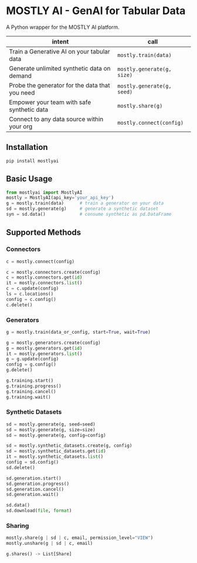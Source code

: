 # MOSTLY AI - GenAI for Tabular Data

A Python wrapper for the MOSTLY AI platform.

| intent                                         | call                       |
|------------------------------------------------|----------------------------|
| Train a Generative AI on your tabular data     | `mostly.train(data)`       |
| Generate unlimited synthetic data on demand    | `mostly.generate(g, size)` |
| Probe the generator for the data that you need | `mostly.generate(g, seed)` |
| Empower your team with safe synthetic data     | `mostly.share(g)`          |
| Connect to any data source within your org     | `mostly.connect(config)`   |



## Installation
```shell
pip install mostlyai
```

## Basic Usage
```python
from mostlyai import MostlyAI
mostly = MostlyAI(api_key='your_api_key') 
g = mostly.train(data)      # train a generator on your data
sd = mostly.generate(g)     # generate a synthetic dataset
syn = sd.data()             # consume synthetic as pd.DataFrame
```

## Supported Methods

### Connectors

```python
c = mostly.connect(config)

c = mostly.connectors.create(config)
c = mostly.connectors.get(id)
it = mostly.connectors.list()
c = c.update(config)
ls = c.locations()
config = c.config()
c.delete()
```
### Generators

```python
g = mostly.train(data_or_config, start=True, wait=True)

g = mostly.generators.create(config)
g = mostly.generators.get(id)
it = mostly.generators.list()
g = g.update(config)
config = g.config()
g.delete()

g.training.start()
g.training.progress()
g.training.cancel()
g.training.wait()
```

### Synthetic Datasets

```python
sd = mostly.generate(g, seed=seed)
sd = mostly.generate(g, size=size)
sd = mostly.generate(g, config=config)

sd = mostly.synthetic_datasets.create(g, config)
sd = mostly.synthetic_datasets.get(id)
it = mostly.synthetic_datasets.list()
config = sd.config()
sd.delete()

sd.generation.start()
sd.generation.progress()
sd.generation.cancel()
sd.generation.wait()

sd.data()
sd.download(file, format)
```

### Sharing

```python
mostly.share(g | sd | c, email, permission_level="VIEW")
mostly.unshare(g | sd | c, email)

g.shares() -> List[Share]
```
